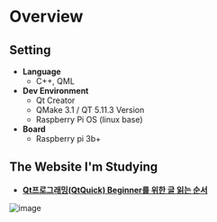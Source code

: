 # Overview

## Setting <br>  
* **Language**     
  + C++, QML
* **Dev Environment**
  + Qt Creator
  + QMake 3.1 / QT 5.11.3 Version
  + Raspberry Pi OS (linux base)
* **Board** 
  + Raspberry pi 3b+

## The Website I'm Studying <br>

* [**Qt프로그래밍(QtQuick) Beginner를 위한 글 읽는 순서**](https://makersweb.net/qt/12205)

![image](https://user-images.githubusercontent.com/70312248/172061671-1d19edd5-fbc3-4bf0-b317-132981d036ed.png)

